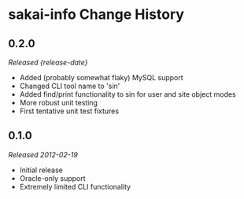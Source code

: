 sakai-info Change History
=========================

0.2.0
-----

*Released {release-date}*

* Added (probably somewhat flaky) MySQL support
* Changed CLI tool name to 'sin'
* Added find/print functionality to sin for user and site object modes
* More robust unit testing
* First tentative unit test fixtures

0.1.0
-----

*Released 2012-02-19*

* Initial release
* Oracle-only support
* Extremely limited CLI functionality

